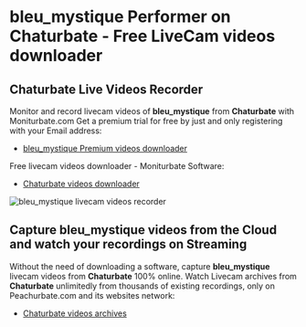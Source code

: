 # bleu_mystique Performer on Chaturbate - Free LiveCam videos downloader

## Chaturbate Live Videos Recorder

Monitor and record livecam videos of **bleu_mystique** from **Chaturbate** with Moniturbate.com
Get a premium trial for free by just and only registering with your Email address:
* [bleu_mystique Premium videos downloader](https://moniturbate.com/request-demo-licence-key.html)

Free livecam videos downloader - Moniturbate Software:
* [Chaturbate videos downloader](https://moniturbate.com/moniturbate-download-software.html)

![bleu_mystique livecam videos recorder](https://peachurnet.com/templates/moniturbate-software.png)


## Capture bleu_mystique videos from the Cloud and watch your recordings on Streaming

Without the need of downloading a software, capture **bleu_mystique** livecam videos from **Chaturbate** 100% online.
Watch Livecam archives from **Chaturbate** unlimitedly from thousands of existing recordings, only on Peachurbate.com and its websites network:
* [Chaturbate videos archives](https://peachurnet.com/)